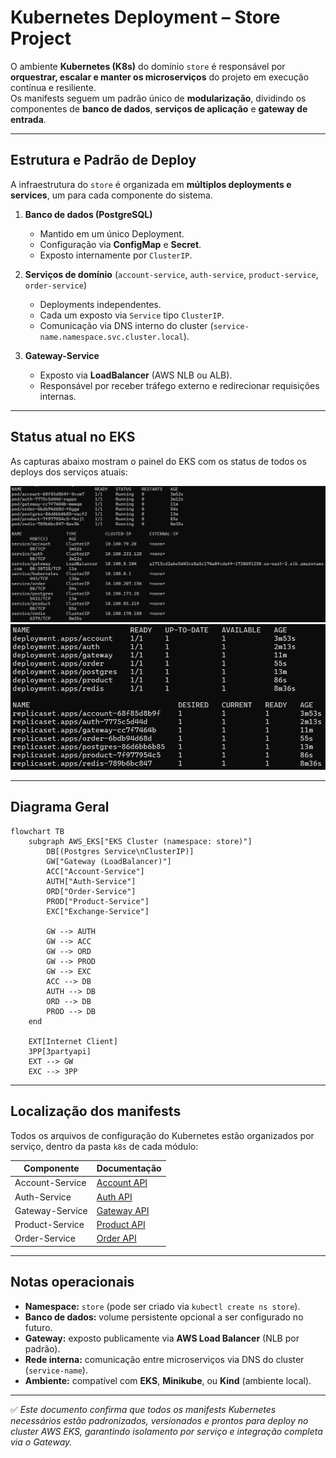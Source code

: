 # Kubernetes Deployment – Store Project

O ambiente **Kubernetes (K8s)** do domínio `store` é responsável por **orquestrar, escalar e manter os microserviços** do projeto em execução contínua e resiliente.  
Os manifests seguem um padrão único de **modularização**, dividindo os componentes de **banco de dados**, **serviços de aplicação** e **gateway de entrada**.

---

## Estrutura e Padrão de Deploy

A infraestrutura do `store` é organizada em **múltiplos deployments e services**, um para cada componente do sistema.

1) **Banco de dados (PostgreSQL)**  
   - Mantido em um único Deployment.  
   - Configuração via **ConfigMap** e **Secret**.  
   - Exposto internamente por `ClusterIP`.  

2) **Serviços de domínio** (`account-service`, `auth-service`, `product-service`, `order-service`)  
   - Deployments independentes.  
   - Cada um exposto via `Service` tipo `ClusterIP`.  
   - Comunicação via DNS interno do cluster (`service-name.namespace.svc.cluster.local`).  

3) **Gateway-Service**  
   - Exposto via **LoadBalancer** (AWS NLB ou ALB).  
   - Responsável por receber tráfego externo e redirecionar requisições internas.

---

## Status atual no EKS

As capturas abaixo mostram o painel do EKS com os status de todos os deploys dos serviços atuais:

![EKS Status 1](../img/eks_status_1.png)
![EKS Status 2](../img/eks_status_2.png)

---

## Diagrama Geral

```mermaid
flowchart TB
    subgraph AWS_EKS["EKS Cluster (namespace: store)"]
        DB[(Postgres Service\nClusterIP)]
        GW["Gateway (LoadBalancer)"]
        ACC["Account-Service"]
        AUTH["Auth-Service"]
        ORD["Order-Service"]
        PROD["Product-Service"]
        EXC["Exchange-Service"]

        GW --> AUTH
        GW --> ACC
        GW --> ORD
        GW --> PROD
        GW --> EXC
        ACC --> DB
        AUTH --> DB
        ORD --> DB
        PROD --> DB
    end

    EXT[Internet Client]
    3PP[3partyapi]
    EXT --> GW
    EXC --> 3PP
```

---

## Localização dos manifests

Todos os arquivos de configuração do Kubernetes estão organizados por serviço, dentro da pasta `k8s` de cada módulo:

| Componente         | Documentação                                       |
|--------------------|----------------------------------------------------|
| Account-Service    | [Account API](../accountapi/main.md)               |
| Auth-Service       | [Auth API](../authapi/main.md)                     |
| Gateway-Service    | [Gateway API](../gatewayapi/main.md)               |
| Product-Service    | [Product API](../productapi/main.md)               |
| Order-Service      | [Order API](../orderapi/main.md)                   |

---

## Notas operacionais

- **Namespace:** `store` (pode ser criado via `kubectl create ns store`).  
- **Banco de dados:** volume persistente opcional a ser configurado no futuro.  
- **Gateway:** exposto publicamente via **AWS Load Balancer** (NLB por padrão).  
- **Rede interna:** comunicação entre microserviços via DNS do cluster (`service-name`).  
- **Ambiente:** compatível com **EKS**, **Minikube**, ou **Kind** (ambiente local).  

---

✅ *Este documento confirma que todos os manifests Kubernetes necessários estão padronizados, versionados e prontos para deploy no cluster AWS EKS, garantindo isolamento por serviço e integração completa via o Gateway.*
